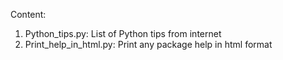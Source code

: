 Content: 

1. Python_tips.py: List of Python tips from internet
2. Print_help_in_html.py: Print any package help in html format

